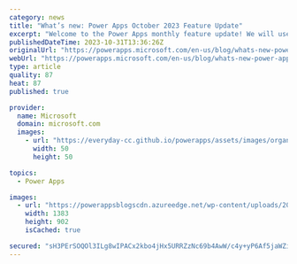 ```yaml
---
category: news
title: "What’s new: Power Apps October 2023 Feature Update"
excerpt: "Welcome to the Power Apps monthly feature update! We will use this blog to share a summary of product, community, and learning updates from throughout the month so you can access it in one easy place. We&#8217;ve got a great set of updates across for our makers, security and monitor improvements, and"
publishedDateTime: 2023-10-31T13:36:26Z
originalUrl: "https://powerapps.microsoft.com/en-us/blog/whats-new-power-apps-october-2023-feature-update/"
webUrl: "https://powerapps.microsoft.com/en-us/blog/whats-new-power-apps-october-2023-feature-update/"
type: article
quality: 87
heat: 87
published: true

provider:
  name: Microsoft
  domain: microsoft.com
  images:
    - url: "https://everyday-cc.github.io/powerapps/assets/images/organizations/microsoft.com-50x50.jpg"
      width: 50
      height: 50

topics:
  - Power Apps

images:
  - url: "https://powerappsblogscdn.azureedge.net/wp-content/uploads/2023/10/EndUserModernControls.png"
    width: 1383
    height: 902
    isCached: true

secured: "sH3PErSOQOl3ILg8wIPACx2kbo4jHx5URRZzNc69b4AwW/c4y+yP6Af5jaWZiOgOZzBEUelgPgstx7O2BdHHYQe8Nk3WuXZAeU0DtR1Ty3YpchgURfNab2Xz7ZXupPmTiYmzoBKZd8R4bTNJSoXitbNA++yq2ZW0tLtgRCI97J92comrBaWKGGvoaQLFuKLREec9WHToTlzSsPI98ScVpTZnt9opg6mcY0Y5QMa2vrhFeUrjsHNHNjRsTuS55QaPwsdl55luUQySj1xKr3Vyk//HYpxOIJ0faCOZLDtK3Xxu/3vAdl7j6IHETUdCFyslZPH1awsqkXmEZNXepylwiPgRpFQvKPQ4noN+EQwcbUo=;gGtZuaE/p3rCzMhyPYLIGg=="
---
```


